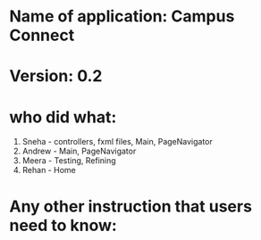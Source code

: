 # Name of application: Campus Connect
# Version: 0.2

# who did what:
1. Sneha - controllers, fxml files, Main, PageNavigator
2. Andrew - Main, PageNavigator
3. Meera - Testing, Refining
4. Rehan - Home


# Any other instruction that users need to know:



